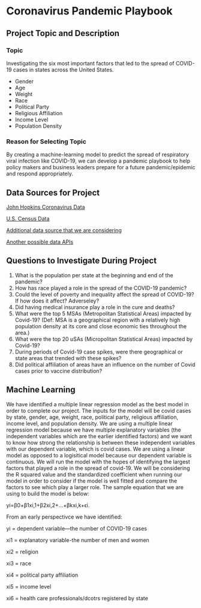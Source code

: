 # Coronavirus Pandemic Playbook

## Project Topic and Description

### Topic

Investigating the six most important factors that led to the spread of COVID-19 cases in states across the United States.
* Gender
* Age
* Weight
* Race
* Political Party
* Religious Affiliation
* Income Level
* Population Density

### Reason for Selecting Topic

By creating a machine-learning model to predict the spread of respiratory viral infection like COVID-19, we can develop a pandemic playbook to help policy makers and business leaders prepare for a future pandemic/epidemic and respond appropriately.  

## Data Sources for Project
[John Hopkins Coronavirus Data](https://coronavirus.jhu.edu/data/new-cases-50-states)

[U.S. Census Data](https://www.census.gov/data/developers/data-sets.html)

[Additional data source that we are considering](https://docs.google.com/document/d/10i01u6oQAUVCbk5VTL6G0rIsTF9JlO1I90XTCDXWTCA/edit)

[Another possible data APIs](https://blogs.mulesoft.com/dev-guides/track-covid-19/)

## Questions to Investigate During Project

1. What is the population per state at the beginning and end of the pandemic?
2. How has race played a role in the spread of the COVID-19 pandemic?
3. Could the level of poverty and inequality affect the spread of COVID-19? If how does it affect? Adverseley?
4. Did having medical insurance play a role in the cure and deaths?
5. What were the top 5 MSAs (Metropolitan Statistical Areas) impacted by Covid-19? (Def: MSA is a geographical region with a relatively high population density at its core and close economic ties throughout the area.)
6. What were the top 20 uSAs (Micropolitan Statistical Areas) impacted by Covid-19?
7. During periods of Covid-19 case spikes, were there geographical or state areas that trended with these spikes?
8. Did political affiliation of areas have an influence on the number of Covid cases prior to vaccine distribution?
 
## Machine Learning
We have identified a multiple linear regression model as the best model in order to complete our project. The inputs for the model will be covid cases by state, gender, age, weight, race, political party, religious affiliation, income level, and population density. We are using a multiple linear regression model because we have multiple explanatory variables (the independent variables which are the earlier identified factors) and we want to know how strong the relationship is between these independent variables with our dependent variable, which is covid cases. We are using a linear model as opposed to a logisitical model because our dependent variable is continuous. We will run the model with the hopes of identifying the largest factors that played a role in the spread of covid-19. We will be considering the R squared value and the standardized coefficient when running our model in order to consider if the model is well fitted and compare the factors to see which play a larger role. The sample equation that we are using to build the model is below:

yi=β0+β1xi,1+β2xi,2+…+βkxi,k+ϵi.

From an early perspectivce we have identified:

yi = dependent variable—the number of COVID-19 cases

xi1 = explanatory variable-the number of men and women

xi2 = religion

xi3 = race

xi4 = political party affiliation

xi5 = income level

xi6 = health care professionals/dcotrs registered by state

